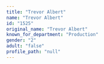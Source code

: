 ```yaml
---
title: "Trevor Albert"
name: "Trevor Albert"
id: "1525"
original_name: "Trevor Albert"
known_for_department: "Production"
gender: "2"
adult: "false"
profile_path: "null"
---
```


